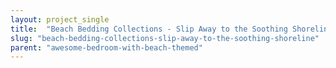 ```yaml
---
layout: project_single
title:  "Beach Bedding Collections - Slip Away to the Soothing Shoreline"
slug: "beach-bedding-collections-slip-away-to-the-soothing-shoreline"
parent: "awesome-bedroom-with-beach-themed"
---
```

 